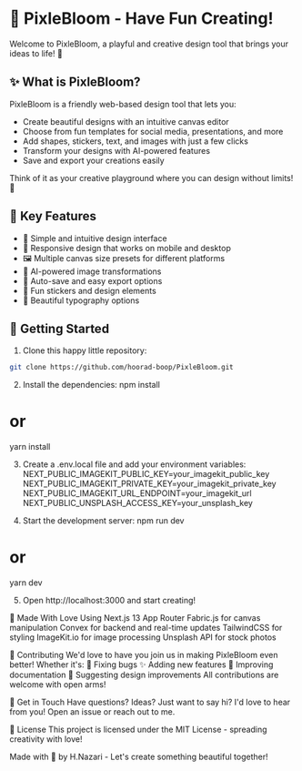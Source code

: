 # 🌸 PixleBloom - Have Fun Creating!

Welcome to PixleBloom, a playful and creative design tool that brings your ideas to life! 🎨

## ✨ What is PixleBloom?

PixleBloom is a friendly web-based design tool that lets you:
- Create beautiful designs with an intuitive canvas editor
- Choose from fun templates for social media, presentations, and more
- Add shapes, stickers, text, and images with just a few clicks
- Transform your designs with AI-powered features
- Save and export your creations easily

Think of it as your creative playground where you can design without limits! 🚀

## 🎯 Key Features

- 🎨 Simple and intuitive design interface
- 📱 Responsive design that works on mobile and desktop
- 🖼 Multiple canvas size presets for different platforms
- 🤖 AI-powered image transformations
- 💾 Auto-save and easy export options
- 🎉 Fun stickers and design elements
- 📝 Beautiful typography options

## 🚀 Getting Started

1. Clone this happy little repository:
```bash
git clone https://github.com/hoorad-boop/PixleBloom.git
```
2. Install the dependencies:
npm install
# or
yarn install

3. Create a .env.local file and add your environment variables:
NEXT_PUBLIC_IMAGEKIT_PUBLIC_KEY=your_imagekit_public_key
NEXT_PUBLIC_IMAGEKIT_PRIVATE_KEY=your_imagekit_private_key
NEXT_PUBLIC_IMAGEKIT_URL_ENDPOINT=your_imagekit_url
NEXT_PUBLIC_UNSPLASH_ACCESS_KEY=your_unsplash_key

4. Start the development server:
npm run dev
# or
yarn dev

5. Open http://localhost:3000 and start creating! 

💝 Made With Love Using
Next.js 13 App Router
Fabric.js for canvas manipulation
Convex for backend and real-time updates
TailwindCSS for styling
ImageKit.io for image processing
Unsplash API for stock photos

🤝 Contributing
We'd love to have you join us in making PixleBloom even better! Whether it's:
🐛 Fixing bugs
✨ Adding new features
📝 Improving documentation
🎨 Suggesting design improvements
All contributions are welcome with open arms!

💌 Get in Touch
Have questions? Ideas? Just want to say hi? I'd love to hear from you! Open an issue or reach out to me.

📝 License
This project is licensed under the MIT License - spreading creativity with love!

Made with 💖 by H.Nazari - Let's create something beautiful together!
